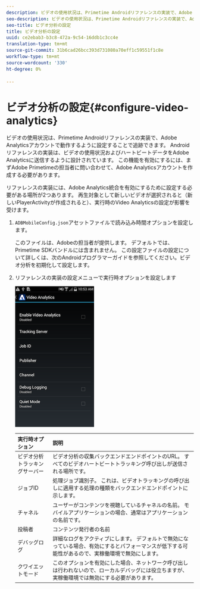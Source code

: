 ```yaml
---
description: ビデオの使用状況は、Primetime Androidリファレンスの実装で、Adobe Analyticsアカウントで動作するように設定することで追跡できます。
seo-description: ビデオの使用状況は、Primetime Androidリファレンスの実装で、Adobe Analyticsアカウントで動作するように設定することで追跡できます。
seo-title: ビデオ分析の設定
title: ビデオ分析の設定
uuid: ce2ebab3-b3c8-472a-9c54-16ddb1c3cc4e
translation-type: tm+mt
source-git-commit: 31b6cad26bcc393d731080a70eff1c59551f1c8e
workflow-type: tm+mt
source-wordcount: '330'
ht-degree: 0%

---
```



# ビデオ分析の設定{#configure-video-analytics}

ビデオの使用状況は、Primetime Androidリファレンスの実装で、Adobe Analyticsアカウントで動作するように設定することで追跡できます。 Androidリファレンスの実装は、ビデオの使用状況およびハートビートデータをAdobe Analyticsに送信するように設計されています。 この機能を有効にするには、まずAdobe Primetimeの担当者に問い合わせて、Adobe Analyticsアカウントを作成する必要があります。

リファレンスの実装には、Adobe Analytics統合を有効にするために設定する必要がある場所が2つあります。 再生対象として新しいビデオが選択されると（新しいPlayerActivityが作成されると）、実行時のVideo Analyticsの設定が影響を受けます。

1. `ADBMobileConfig.json`アセットファイルで読み込み時間オプションを設定します。

   このファイルは、Adobeの担当者が提供します。 デフォルトでは、Primetime SDKバンドルには含まれません。 この設定ファイルの設定について詳しくは、次のAndroidプログラマーガイドを参照してください。ビデオ分析を初期化して設定します。
1. リファレンスの実装の設定メニューで実行時オプションを設定します

   ![](assets/img_psdk_ref_impl_va-settings-menu.png)

   | 実行時オプション | 説明 |
   |---|---|
   | ビデオ分析トラッキングサーバー | ビデオ分析の収集バックエンドエンドポイントのURL。 すべてのビデオハートビートトラッキング呼び出しが送信される場所です。 |
   | ジョブID | 処理ジョブ識別子。 これは、ビデオトラッキングの呼び出しに適用する処理の種類をバックエンドエンドポイントに示します。 |
   | チャネル | ユーザーがコンテンツを視聴しているチャネルの名前。 モバイルアプリケーションの場合、通常はアプリケーションの名前です。 |
   | 投稿者 | コンテンツ発行者の名前 |
   | デバッグログ | 詳細なログをアクティブにします。 デフォルトで無効になっている場合、有効にするとパフォーマンスが低下する可能性があるので、実稼働環境で無効にします。 |
   | クワイエットモード | このオプションを有効にした場合、ネットワーク呼び出しは行われないので、ローカルデバッグには役立ちますが、実稼働環境では無効にする必要があります。 |